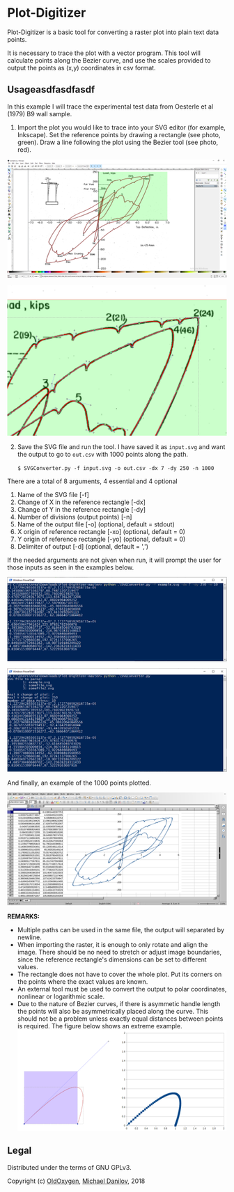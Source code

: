 # Plot-Digitizer

Plot-Digitizer is a basic tool for converting a raster plot into
plain text data points.

It is necessary to trace the plot with a vector program. This tool will calculate points along the Bezier curve, and use the scales provided to output the points as (x,y) coordinates in csv format.

## Usageasdfasdfasdf

In this example I will trace the experimental test data from Oesterle et al (1979) B9 wall sample.

1. Import the plot you would like to trace into your SVG editor (for
example, Inkscape). Set the reference points by drawing a rectangle
(see photo, green). Draw a line following the plot using the Bezier
tool (see photo, red).

![SVG](docs/Pic1.png)

![Closeup](docs/Pic2.png)

2. Save the SVG file and run the tool. I have saved it as `input.svg`
   and want the output to go to `out.csv` with 1000 points along the path.

    `$ SVGConverter.py -f input.svg -o out.csv -dx 7 -dy 250 -n 1000`

There are a total of 8 arguments, 4 essential and 4 optional
1. Name of the SVG file [-f]
2. Change of X in the reference rectangle [-dx]
3. Change of Y in the reference rectangle [-dy]
4. Number of divisions (output points) [-n]
5. Name of the output file [-o] (optional, default = stdout)
6. X origin of reference rectangle [-xo] (optional, default = 0)
7. Y origin of reference rectangle [-yo] (optional, default = 0)
8. Delimiter of output [-d] (optional, default = ',')

If the needed arguments are not given when run, it will prompt the user for those inputs as seen in the examples below.

![Example 1](docs/Pic3.png)

![Example 2](docs/Pic4.png)

And finally, an example of the 1000 points plotted.

![Plot](docs/Pic5.png)

**REMARKS:**
* Multiple paths can be used in the same file, the output will separated by newline.
* When importing the raster, it is enough to only rotate and align the image. There should be no need to stretch or adjust image boundaries, since the reference rectangle's dimensions can be set to different values.
* The rectangle does not have to cover the whole plot. Put its corners on the points where the exact values are known.
* An external tool must be used to convert the output to polar coordinates, nonlinear or logarithmic scale.
* Due to the nature of Bezier curves, if there is asymmetic handle length the points will also be asymmetrically placed along the curve. This should not be a problem unless exactly equal distances between points is required. The figure below shows an extreme example. 
![Bezier Velocity](docs/Remark.png)

## Legal

Distributed under the terms of GNU GPLv3.

Copyright (c) [OldOxygen](https://github.com/OldOxygen), [Michael Danilov](https://github.com/mike402), 2018
